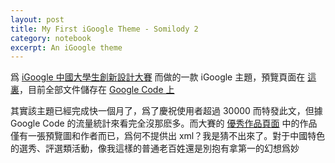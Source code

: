 ```yaml
---
layout: post
title: My First iGoogle Theme - Somilody 2
category: notebook
excerpt: An iGoogle theme
---
```


<p>爲 <a href="http://www.google.cn/intl/zh-CN/landing/igcontest09/">iGoogle 中國大學生創新設計大賽</a> 而做的一款 iGoogle 主題，預覽頁面在 <a href="http://www.google.com/ig/directory?hl=en&gl=us&type=themes&url=somilody.googlecode.com/files/somilody2.xml">這裏</a>，目前全部文件儲存在 <a href="http://code.google.com/p/somilody/">Google Code 上</a></p>

<p>其實該主題已經完成快一個月了，爲了慶祝使用者超過 30000 而特發此文，但據 Google Code 的流量統計來看完全沒那麽多。而大賽的 <a href="http://www.google.cn/intl/zh-CN/landing/igcontest09/themes/samples.html">優秀作品頁面</a> 中的作品僅有一張預覽圖和作者而已，爲何不提供出 xml？我是猜不出來了。對于中國特色的選秀、評選類活動，像我這樣的普通老百姓還是別抱有拿第一的幻想爲妙</p>

